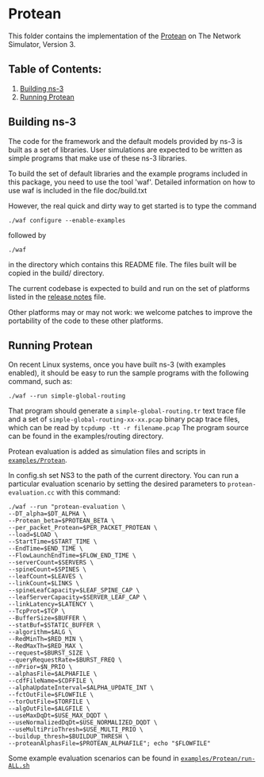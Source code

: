 
Protean
================================
This folder contains the implementation of the [Protean]([https://arxiv.org/abs/2302.05865](https://ieeexplore.ieee.org/document/10229046)) on The Network Simulator, Version 3.

## Table of Contents:


1) [Building ns-3](#building-ns-3)
2) [Running Protean](#running-protean)



## Building ns-3

The code for the framework and the default models provided
by ns-3 is built as a set of libraries. User simulations
are expected to be written as simple programs that make
use of these ns-3 libraries.

To build the set of default libraries and the example
programs included in this package, you need to use the
tool 'waf'. Detailed information on how to use waf is
included in the file doc/build.txt

However, the real quick and dirty way to get started is to
type the command
```shell
./waf configure --enable-examples
```

followed by

```shell
./waf
```

in the directory which contains this README file. The files
built will be copied in the build/ directory.

The current codebase is expected to build and run on the
set of platforms listed in the [release notes](RELEASE_NOTES)
file.

Other platforms may or may not work: we welcome patches to
improve the portability of the code to these other platforms.

## Running Protean

On recent Linux systems, once you have built ns-3 (with examples
enabled), it should be easy to run the sample programs with the
following command, such as:

```shell
./waf --run simple-global-routing
```

That program should generate a `simple-global-routing.tr` text
trace file and a set of `simple-global-routing-xx-xx.pcap` binary
pcap trace files, which can be read by `tcpdump -tt -r filename.pcap`
The program source can be found in the examples/routing directory.

Protean evaluation is added as simulation files and scripts in [`examples/Protean`](https://github.com/hamidralmasi/Protean/tree/master/examples/Protean).

In config.sh set NS3 to the path of the current directory. You can run a particular evaluation scenario by setting the desired parameters to `protean-evaluation.cc` with this command:

```shell
./waf --run "protean-evaluation \
--DT_alpha=$DT_ALPHA \
--Protean_beta=$PROTEAN_BETA \
--per_packet_Protean=$PER_PACKET_PROTEAN \
--load=$LOAD \
--StartTime=$START_TIME \
--EndTime=$END_TIME \
--FlowLaunchEndTime=$FLOW_END_TIME \
--serverCount=$SERVERS \
--spineCount=$SPINES \
--leafCount=$LEAVES \
--linkCount=$LINKS \
--spineLeafCapacity=$LEAF_SPINE_CAP \
--leafServerCapacity=$SERVER_LEAF_CAP \
--linkLatency=$LATENCY \
--TcpProt=$TCP \
--BufferSize=$BUFFER \
--statBuf=$STATIC_BUFFER \
--algorithm=$ALG \
--RedMinTh=$RED_MIN \
--RedMaxTh=$RED_MAX \
--request=$BURST_SIZE \
--queryRequestRate=$BURST_FREQ \
--nPrior=$N_PRIO \
--alphasFile=$ALPHAFILE \
--cdfFileName=$CDFFILE \
--alphaUpdateInterval=$ALPHA_UPDATE_INT \
--fctOutFile=$FLOWFILE \
--torOutFile=$TORFILE \
--algOutFile=$ALGFILE \
--useMaxDqDt=$USE_MAX_DQDT \
--useNormalizedDqDt=$USE_NORMALIZED_DQDT \
--useMultiPrioThresh=$USE_MULTI_PRIO \
--buildup_thresh=$BUILDUP_THRESH \
--proteanAlphasFile=$PROTEAN_ALPHAFILE"; echo "$FLOWFILE"
```

Some example evaluation scenarios can be found in [`examples/Protean/run-ALL.sh`](https://github.com/hamidralmasi/Protean/blob/master/examples/Protean/run-ALL.sh)


